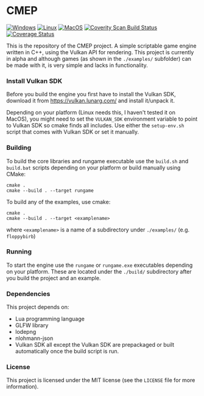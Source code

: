 # CMEP
[![Windows](https://github.com/Snezhnaya-chan/CMEP/actions/workflows/build-windows.yml/badge.svg)](https://github.com/Snezhnaya-chan/CMEP/actions/workflows/build-windows.yml) [![Linux](https://github.com/Snezhnaya-chan/CMEP/actions/workflows/build-linux.yml/badge.svg)](https://github.com/Snezhnaya-chan/CMEP/actions/workflows/build-linux.yml) [![MacOS](https://github.com/Snezhnaya-chan/CMEP/actions/workflows/build-macosx.yml/badge.svg)](https://github.com/Snezhnaya-chan/CMEP/actions/workflows/build-macosx.yml) <a href="https://scan.coverity.com/projects/snezhnaya-chan-cmep"><img alt="Coverity Scan Build Status" src="https://scan.coverity.com/projects/29326/badge.svg"/></a> [![Coverage Status](https://coveralls.io/repos/github/Snezhnaya-chan/CMEP/badge.svg?branch=master)](https://coveralls.io/github/Snezhnaya-chan/CMEP?branch=master)

This is the repository of the CMEP project. A simple scriptable game engine written in C++, using the Vulkan API for rendering.
This project is currently in alpha and although games (as shown in the `./examples/` subfolder) can be made with it, is very simple and lacks in functionality.

### Install Vulkan SDK
Before you build the engine you first have to install the Vulkan SDK, download it from https://vulkan.lunarg.com/ and install it/unpack it.

Depending on your platform (Linux needs this, I haven't tested it on MacOS), you might need to set the `VULKAN_SDK` environment variable to point to Vulkan SDK so cmake finds all includes. Use either the `setup-env.sh` script that comes with Vulkan SDK or set it manually.

### Building
To build the core libraries and rungame executable use the `build.sh` and `build.bat` scripts depending on your platform or build manually using CMake:
```
cmake .
cmake --build . --target rungame
```


To build any of the examples, use cmake:
```
cmake .
cmake --build . --target <examplename>
```
where `<examplename>` is a name of a subdirectory under `./examples/` (e.g. `floppybirb`)

### Running
To start the engine use the `rungame` or `rungame.exe` executables depending on your platform. These are located under the `./build/` subdirectory after you build the project and an example.

### Dependencies
This project depends on:
- Lua programming language
- GLFW library
- lodepng
- nlohmann-json
- Vulkan SDK
all except the Vulkan SDK are prepackaged or built automatically once the build script is run.

### License
This project is licensed under the MIT license (see the `LICENSE` file for more information).
